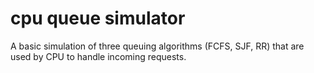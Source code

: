 # cpu queue simulator
A basic simulation of three queuing algorithms (FCFS, SJF, RR) that are used by CPU to handle incoming requests.